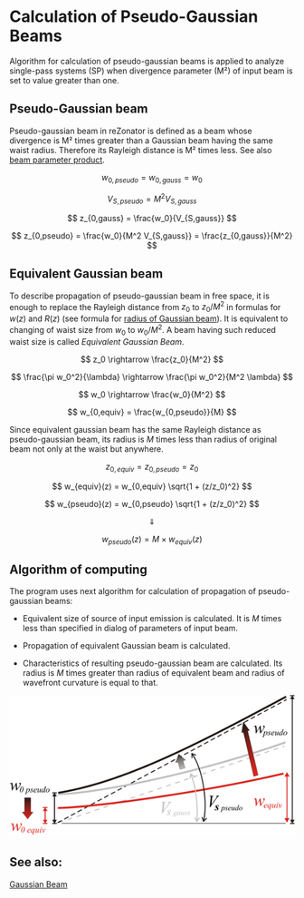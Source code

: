 # Calculation of Pseudo-Gaussian Beams 

Algorithm for calculation of pseudo-gaussian beams is applied to analyze single-pass systems (SP) when divergence parameter (M²) of input beam is set to value greater than one. 

## Pseudo-Gaussian beam

Pseudo-gaussian beam in reZonator is defined as a beam whose divergence is M² times greater than a Gaussian beam having the same waist radius. Therefore its Rayleigh distance is M² times less. See also [beam parameter product](#TODO). 

$$ w_{0,pseudo} = w_{0,gauss} = w_0 $$

$$ V_{S,pseudo} = M^2 V_{S,gauss} $$

$$ z_{0,gauss} = \frac{w_0}{V_{S,gauss}} $$

$$  z_{0,pseudo} = \frac{w_0}{M^2 V_{S,gauss}} = \frac{z_{0,gauss}}{M^2} $$

## Equivalent Gaussian beam

To describe propagation of pseudo-gaussian beam in free space, it is enough to replace the Rayleigh distance from $z_0$ to $z_0 / M^2$ in formulas for $w(z)$ and $R(z)$ (see formula for [radius of Gaussian beam](#TODO)). It is equivalent to changing of waist size from $w_0$ to $w_0 / M^2$. A beam having such reduced waist size is called *Equivalent Gaussian Beam*. 

$$ z_0 \rightarrow \frac{z_0}{M^2} $$

$$ \frac{\pi w_0^2}{\lambda} \rightarrow \frac{\pi w_0^2}{M^2 \lambda} $$

$$ w_0 \rightarrow \frac{w_0}{M^2} $$

$$ w_{0,equiv} = \frac{w_{0,pseudo}}{M} $$

Since equivalent gaussian beam has the same Rayleigh distance as pseudo-gaussian beam, its radius is $M$ times less than radius of original beam not only at the waist but anywhere. 

$$ z_{0,equiv} = z_{0,pseudo} = z_0  $$

$$ w_{equiv}(z) = w_{0,equiv} \sqrt{1 + (z/z_0)^2} $$

$$ w_{pseudo}(z) = w_{0,pseudo} \sqrt{1 + (z/z_0)^2} $$

$$ \Downarrow $$

$$ w_{pseudo}(z) = M \times w_{equiv}(z)  $$

## Algorithm of computing
The program uses next algorithm for calculation of propagation of pseudo-gaussian beams: 

* Equivalent size of source of input emission is calculated. It is $M$ times less than specified in dialog of parameters of input beam. 

* Propagation of equivalent Gaussian beam is calculated. 

* Characteristics of resulting pseudo-gaussian beam are calculated. Its radius is $M$ times greater than radius of equivalent beam and radius of wavefront curvature is equal to that. 

![](./img/beam_pseudogauss.png)

## See also:
[Gaussian Beam](#TODO)

